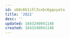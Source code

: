 ```yaml
---
id: sb8c6b1i5l3cxbc6gqxyata
title: '2022'
desc: ''
updated: 1643240941148
created: 1643240941148
---
```


